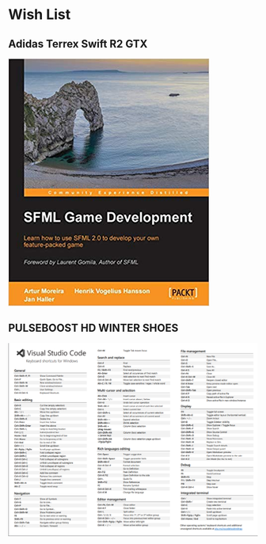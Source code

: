 # Wish List

## Adidas Terrex Swift R2 GTX

![](../.gitbook/assets/image.png)



## PULSEBOOST HD WINTER SHOES

![](../.gitbook/assets/image%20%287%29.png)

